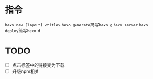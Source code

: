 <!--
 * @Description: 
 * @Author: lamborghini1993
 * @Date: 2020-05-13 15:08:08
 * @UpdateDate: 2020-05-13 15:11:09
 -->

# 指令

`hexo new [layout] <title>`
`hexo generate`简写`hexo g`
`hexo server`
`hexo deploy`简写`hexo d`

# TODO

- [ ] 点击标签中的链接变为下载
- [ ] 升级npm相关